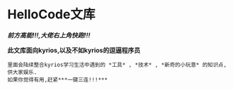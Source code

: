 # HelloCode文库



***前方高能!!!,大佬右上角快跑!!!***


**此文库面向kyrios,以及不如kyrios的逗逼程序员**  

	里面会陆续整合kyrios学习生活中遇到的 *工具* , *技术* , *新奇的小玩意* 的知识点,供大家娱乐.  
	如果你觉得有用,赶紧***一键三连!!!***



